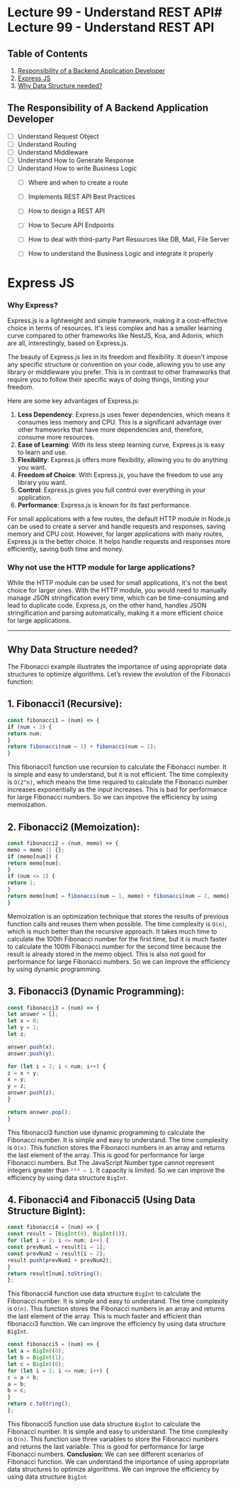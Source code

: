 # Lecture 99 - Understand REST API# Lecture 99 - Understand REST API

## Table of Contents

1. [Responsibility of a Backend Application Developer](#the-responsibility-of-a-backend-application-developer)
2. [Express JS](#express-js)
3. [Why Data Structure needed?](#why-data-structure-needed)

## The Responsibility of A Backend Application Developer

- [ ] Understand Request Object
- [ ] Understand Routing
- [ ] Understand Middleware
- [ ] Understand How to Generate Response
- [ ] Understand How to write Business Logic
    - [ ] Where and when to create a route
    - [ ] Implements REST API Best Practices
    - [ ] How to design a REST API
    - [ ] How to Secure API Endpoints
    - [ ] How to deal with third-party Part Resources like DB, Mail, File Server
    - [ ] How to understand the Business Logic and integrate it properly


# Express JS

### Why Express?

Express.js is a lightweight and simple framework, making it a cost-effective choice in terms of resources. It's less complex and has a smaller learning curve compared to other frameworks like NestJS, Koa, and Adonis, which are all, interestingly, based on Express.js.

The beauty of Express.js lies in its freedom and flexibility. It doesn't impose any specific structure or convention on your code, allowing you to use any library or middleware you prefer. This is in contrast to other frameworks that require you to follow their specific ways of doing things, limiting your freedom.

Here are some key advantages of Express.js:

1. **Less Dependency**: Express.js uses fewer dependencies, which means it consumes less memory and CPU. This is a significant advantage over other frameworks that have more dependencies and, therefore, consume more resources.
2. **Ease of Learning**: With its less steep learning curve, Express.js is easy to learn and use.
3. **Flexibility**: Express.js offers more flexibility, allowing you to do anything you want.
4. **Freedom of Choice**: With Express.js, you have the freedom to use any library you want.
5. **Control**: Express.js gives you full control over everything in your application.
6. **Performance**: Express.js is known for its fast performance.

For small applications with a few routes, the default HTTP module in Node.js can be used to create a server and handle requests and responses, saving memory and CPU cost. However, for larger applications with many routes, Express.js is the better choice. It helps handle requests and responses more efficiently, saving both time and money.

### Why not use the HTTP module for large applications?

While the HTTP module can be used for small applications, it's not the best choice for larger ones. With the HTTP module, you would need to manually manage JSON stringification every time, which can be time-consuming and lead to duplicate code. Express.js, on the other hand, handles JSON stringification and parsing automatically, making it a more efficient choice for large applications.

---

## Why Data Structure needed?
The Fibonacci example illustrates the importance of using appropriate data structures to optimize algorithms. Let’s review the evolution of the Fibonacci function:
## 1. Fibonacci1 (Recursive):
```js
const fibonacci1 = (num) => {
if (num < 2) {
return num;
}
return fibonacci(num — 1) + fibonacci(num — 2);
}
```
This fibonacci1 function use recursion to calculate the Fibonacci number. It is simple and easy to understand, but it is not efficient. The time complexity is `O(2^n)`, which means the time required to calculate the Fibonacci number increases exponentially as the input increases. This is bad for performance for large Fibonacci numbers. So we can improve the efficiency by using memoization.
## 2. Fibonacci2 (Memoization):
```js
const fibonacci2 = (num, memo) => {
memo = memo || {};
if (memo[num]) {
return memo[num];
}
if (num <= 1) {
return 1;
}
return memo[num] = fibonacci(num — 1, memo) + fibonacci(num — 2, memo);
}
```
Memoization is an optimization technique that stores the results of previous function calls and reuses them when possible. The time complexity is `O(n)`, which is much better than the recursive approach. It takes much time to calculate the 100th Fibonacci number for the first time, but it is much faster to calculate the 100th Fibonacci number for the second time because the result is already stored in the memo object. This is also not good for performance for large Fibonacci numbers. So we can improve the efficiency by using dynamic programming.

## 3. Fibonacci3 (Dynamic Programming):
```js
const fibonacci3 = (num) => {
let answer = [];
let x = 0;
let y = 1;
let z;

answer.push(x);
answer.push(y);

for (let i = 2; i < num; i++) {
z = x + y;
x = y;
y = z;
answer.push(z);
}

return answer.pop();
}
```
This fibonacci3 function use dynamic programming to calculate the Fibonacci number. It is simple and easy to understand. The time complexity is `O(n)`. This function stores the Fibonacci numbers in an array and returns the last element of the array. This is good for performance for large Fibonacci numbers. But The JavaScript Number type cannot represent integers greater than `²⁵³ — 1`. It capacity is limited. So we can improve the efficiency by using data structure `BigInt`.
## 4. Fibonacci4 and Fibonacci5 (Using Data Structure BigInt):
```js
const fibonacci4 = (num) => {
const result = [BigInt(0), BigInt(1)];
for (let i = 2; i <= num; i++) {
const prevNum1 = result[i — 1];
const prevNum2 = result[i — 2];
result.push(prevNum1 + prevNum2);
}
return result[num].toString();
};
```
This fibonacci4 function use data structure `BigInt` to calculate the Fibonacci number. It is simple and easy to understand. The time complexity is `O(n)`. This function stores the Fibonacci numbers in an array and returns the last element of the array. This is much faster and efficient than fibonacci3 function. We can improve the efficiency by using data structure `BigInt`.
```js
const fibonacci5 = (num) => {
let a = BigInt(0);
let b = BigInt(1);
let c = BigInt(0);
for (let i = 2; i <= num; i++) {
c = a + b;
a = b;
b = c;
}
return c.toString();
};

```
This fibonacci5 function use data structure `BigInt` to calculate the Fibonacci number. It is simple and easy to understand. The time complexity is `O(n)`. This function use three variables to store the Fibonacci numbers and returns the last variable.
This is good for performance for large Fibonacci numbers.
**Conclusion:**
We can see different scenarios of Fibonacci function. We can understand the importance of using appropriate data structures to optimize algorithms. We can improve the efficiency by using data structure `BigInt`